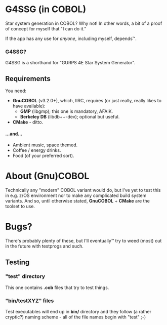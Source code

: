 # **G4SSG** (in COBOL)
Star system generation in COBOL? Why not!
In other words, a bit of a proof of concept
for myself that "I can do it."

If the app has any use for *anyone*, including
myself, depends™.

### G4SSG?
G4SSG is a shorthand for "GURPS 4E Star System Generator".

## **Requirements**
You need:
* **GnuCOBOL** (v3.2.0+), which, IIRC, requires (or just really, really likes to have available):
    * **GMP** (libgmp); this one is mandatory, AFAIK.
    * **Berkeley DB** (libdb++-dev); optional but useful.
* **CMake** - ditto.
#### ...and...
* Ambient music, space themed.
* Coffee / energy drinks.
* Food (of your preferred sort).

# **About** (Gnu)**COBOL**
Technically any "modern" COBOL variant would do,
but I've yet to test this in e.g. z/OS environment nor to
make any complicated build system variants.
And so, until otherwise stated, **GnuCOBOL** + **CMake** are the
toolset to use.

# **Bugs?**
There's probably plenty of these, but I'll eventually™ try to weed
(most) out in the future with testprogs and such.

## Testing
### "test" directory
This one contains **.cob** files that try to test things.
### "bin/testXYZ" files
Test executables will end up in **bin/** directory and
they follow (a rather cryptic?) naming scheme - all of the file names
begin with "test" ;-)

